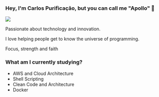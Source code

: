 ### Hey, I'm Carlos Purificação, but you can call me "Apollo" 👋

![](https://github-readme-stats.vercel.app/api?username=cpurificacao&count_private=1&show_icons=1&theme=omni)

Passionate about technology and innovation.

I love helping people get to know the universe of programming.

Focus, strength and faith

### What am I currently studying?

- AWS and Cloud Architecture
- Shell Scripting
- Clean Code and Architecture
- Docker
